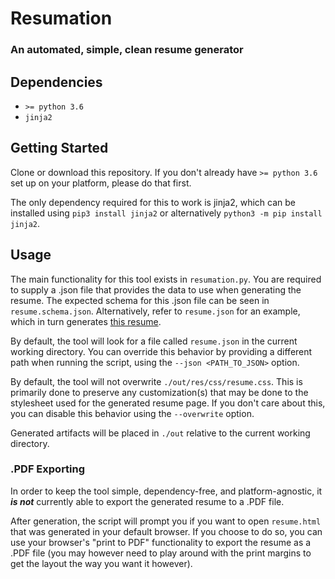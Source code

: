 # Resumation
### An automated, simple, clean resume generator

## Dependencies
- `>= python 3.6`
- `jinja2`

## Getting Started
Clone or download this repository. If you don't already have `>= python 3.6` set up on your platform, please do that first.

The only dependency required for this to work is jinja2, which can be installed using 
`pip3 install jinja2` or alternatively `python3 -m pip install jinja2`.

## Usage
The main functionality for this tool exists in `resumation.py`. You are required to supply a .json file that provides the data to use
when generating the resume. The expected schema for this .json file can be seen in `resume.schema.json`. Alternatively, 
refer to `resume.json` for an example, which in turn generates [this resume](https://rafirahman.com/resume).

By default, the tool will look for a file called `resume.json` in the current working directory. You can override 
this behavior by providing a different path when running the script, using the `--json <PATH_TO_JSON>` option. 

By default, the tool will not overwrite `./out/res/css/resume.css`. This is primarily done to preserve
any customization(s) that may be done to the stylesheet used for the generated resume page. If you don't care about 
this, you can disable this behavior using the `--overwrite` option.

Generated artifacts will be placed in `./out` relative to the current working directory.

### .PDF Exporting
In order to keep the tool simple, dependency-free, and platform-agnostic, it ***is not*** currently able to export the
generated resume to a .PDF file. 

After generation, the script will prompt you if you want to open `resume.html` that was generated in your default
browser. If you choose to do so, you can use your browser's "print to PDF" functionality to export the resume 
as a .PDF file (you may however need to play around with the print margins to get the layout the way you want it however).